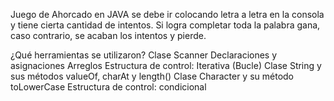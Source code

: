 Juego de Ahorcado en JAVA
se debe ir colocando letra a letra en la consola y tiene cierta cantidad de intentos. Si logra completar toda la palabra gana, caso contrario, se acaban los intentos y pierde.

¿Qué herramientas se utilizaron?
Clase Scanner
Declaraciones y asignaciones
Arreglos
Estructura de control: Iterativa (Bucle)
Clase String y sus métodos valueOf, charAt y length()
Clase Character y su método toLowerCase
Estructura de control: condicional
